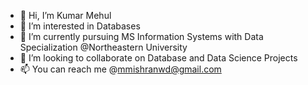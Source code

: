 - 👋 Hi, I’m Kumar Mehul
- 👀 I’m interested in Databases
- 🌱 I’m currently pursuing MS Information Systems with Data Specialization @Northeastern University
- 💞️ I’m looking to collaborate on Database and Data Science Projects
- 📫 You can reach me @mmishranwd@gmail.com
<!--
<!---
kmehul/kmehul is a ✨ special ✨ repository because its `README.md` (this file) appears on your GitHub profile.
You can click the Preview link to take a look at your changes.
--->
